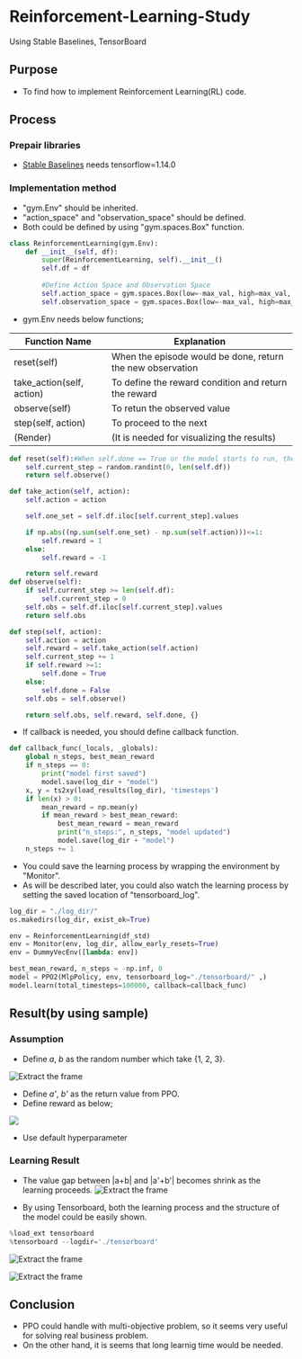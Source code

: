 # Reinforcement-Learning-Study
Using Stable Baselines, TensorBoard

## Purpose

* To find how to implement Reinforcement Learning(RL) code.

## Process

### Prepair libraries
* [Stable Baselines](https://stable-baselines.readthedocs.io/en/master/) needs tensorflow=1.14.0

### Implementation method

* "gym.Env" should be inherited.
* "action_space" and "observation_space" should be defined.
* Both could be defined by using "gym.spaces.Box" function.

```python
class ReinforcementLearning(gym.Env):
    def __init__(self, df):
        super(ReinforcementLearning, self).__init__()
        self.df = df
        
        #Define Action Space and Observation Space
        self.action_space = gym.spaces.Box(low=-max_val, high=max_val, shape=(2, ))
        self.observation_space = gym.spaces.Box(low=-max_val, high=max_val, shape=(1, df_std.shape[1]))
```

* gym.Env needs below functions;

| Function Name | Explanation | 
----|---- 
| reset(self) | When the episode would be done, return the new observation |
| take_action(self, action) | To define the reward condition and return the reward|
| observe(self) | To retun the observed value |
| step(self, action) | To proceed to the next |
| (Render) | (It is needed for visualizing the results) |

```python
def reset(self):#When self.done == True or the model starts to run, the environment would be reset
    self.current_step = random.randint(0, len(self.df))
    return self.observe()

def take_action(self, action):
    self.action = action

    self.one_set = self.df.iloc[self.current_step].values

    if np.abs((np.sum(self.one_set) - np.sum(self.action)))<=1:
        self.reward = 1
    else:
        self.reward = -1

    return self.reward
def observe(self):
    if self.current_step >= len(self.df):
        self.current_step = 0
    self.obs = self.df.iloc[self.current_step].values
    return self.obs

def step(self, action):
    self.action = action
    self.reward = self.take_action(self.action)
    self.current_step += 1
    if self.reward >=1:
        self.done = True
    else:
        self.done = False
    self.obs = self.observe()

    return self.obs, self.reward, self.done, {}
```
* If callback is needed, you should define callback function.
```python
def callback_func(_locals, _globals):
    global n_steps, best_mean_reward
    if n_steps == 0:
        print("model first saved")
        model.save(log_dir + "model")
    x, y = ts2xy(load_results(log_dir), 'timesteps')
    if len(x) > 0:
        mean_reward = np.mean(y)
        if mean_reward > best_mean_reward:
            best_mean_reward = mean_reward
            print("n_steps:", n_steps, "model updated")
            model.save(log_dir + "model")
    n_steps += 1
```

* You could save the learning process by wrapping the environment by "Monitor".
* As will be described later, you could also watch the learning process by setting the saved location of "tensorboard_log".

```python
log_dir = "./log_dir/"
os.makedirs(log_dir, exist_ok=True)

env = ReinforcementLearning(df_std)
env = Monitor(env, log_dir, allow_early_resets=True)
env = DummyVecEnv([lambda: env])

best_mean_reward, n_steps = -np.inf, 0
model = PPO2(MlpPolicy, env, tensorboard_log="./tensorboard/" ,)
model.learn(total_timesteps=100000, callback=callback_func)
```


## Result(by using sample)

### Assumption
* Define *a*, *b* as the random number which take {1, 2, 3}.

![Extract the frame](https://github.com/takanyanta/Reinforcement-Learning-Study/blob/main/pic1.png "process1")

* Define *a'*, *b'* as the return value from PPO.
* Define reward as below;

<img src="https://latex.codecogs.com/gif.latex?Reward\left\{&space;\begin{array}{ll}&space;&plus;1&space;&&space;(|a&plus;b|-|a'&plus;b'|&space;\leqq&space;1)&space;\\&space;-1&space;&&space;(otherwise)&space;\end{array}&space;\right." /> 

* Use default hyperparameter

### Learning Result
* The value gap between |a+b| and |a'+b'| becomes shrink as the learning proceeds.
![Extract the frame](https://github.com/takanyanta/Reinforcement-Learning-Study/blob/main/pic2.png "process1")

* By using Tensorboard, both the learning process and the structure of the model could be easily shown.
```python
%load_ext tensorboard
%tensorboard --logdir='./tensorboard'
```

![Extract the frame](https://github.com/takanyanta/Reinforcement-Learning-Study/blob/main/pic3.png "process1")

![Extract the frame](https://github.com/takanyanta/Reinforcement-Learning-Study/blob/main/pic4.png "process1")

## Conclusion
* PPO could handle with multi-objective problem, so it seems very useful for solving real business problem.
* On the other hand, it is seems that long learnig time would be needed.
